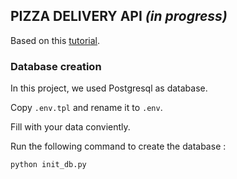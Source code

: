 ## PIZZA DELIVERY API *(in progress)*

Based on this [tutorial](https://www.youtube.com/playlist?list=PLEt8Tae2spYnLMAf8RGCNYhovIFZHVsPP).

### Database creation

In this project, we used Postgresql as database.

Copy `.env.tpl` and rename it to `.env`.

Fill with your data conviently.

Run the following command to create the database :

`python init_db.py`
